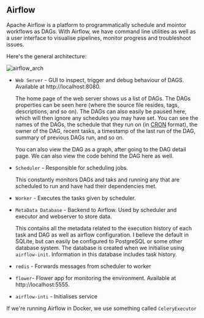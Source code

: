 ## Airflow

Apache Airflow is a platform to programmatically schedule and mointor workflows as DAGs. With Airflow, we have command line utilities as well as a user interface to visualise pipelines, monitor progress and troubleshoot issues.

Here's the general architecture:

![airflow_arch](https://user-images.githubusercontent.com/41874704/233694088-0cfd7a1c-9a28-46b8-977b-9e0737f6ee51.png)

* `Web Server` - GUI to inspect, trigger and debug behaviour of DAGS. Available at http://localhost:8080.

    The home page of the web server shows us a list of DAGs. The DAGs properties can be seen here (where the source file resides, tags, descriptions, and so on). The DAGs can also easily be paused here, which will then ignore any schedules you may have set. You can see the names of the DAGs, the schedule that they run on (in [CRON](https://crontab.guru/#5_4_8_*_*) format), the owner of the DAG, recent tasks, a timestamp of the last run of the DAG, summary of previous DAGs run, and so on.

    You can also view the DAG as a graph, after going to the DAG detail page. We can also view the code behind the DAG here as well.

* `Scheduler` - Responsible for scheduling jobs.

    This constantly monitors DAGs and taks and running any that are scheduled to run and have had their dependencies met.

* `Worker` - Executes the tasks given by scheduler.
* `MetaData Database` - Backend to Airflow. Used by scheduler and executor and webserver to store data.

    This contains all the metadata related to the execution history of each task and DAG as well as airflow configuration. I believe the default in SQLite, but can easily be configured to PostgreSQL or some other database system. The database is created when we initialise using `airflow-init`. Information in this database includes task history.

* `redis` - Forwards messages from scheduler to worker
* `flower`- Flower app for monitoring the environment. Available at http://localhost:5555.
* `airflow-inti` - Initialises service

If we're running Airflow in Docker, we use something called `CeleryExecutor`
